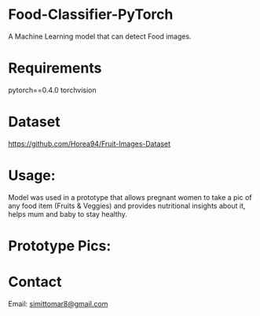 # Food-Classifier-PyTorch
A Machine Learning model that can detect Food images.

# Requirements
pytorch==0.4.0
torchvision

# Dataset
https://github.com/Horea94/Fruit-Images-Dataset


# Usage:
Model was used in a prototype that allows pregnant women to take a pic of any food item (Fruits & Veggies) and provides nutritional insights about it, helps mum and baby to stay healthy.

# Prototype Pics:



# Contact
Email: simittomar8@gmail.com
